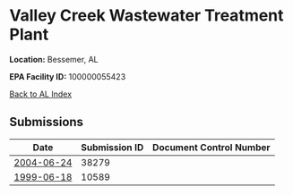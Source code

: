 # Valley Creek Wastewater Treatment Plant

**Location:** Bessemer, AL

**EPA Facility ID:** 100000055423

[Back to AL Index](../../index.md)

## Submissions

| Date | Submission ID | Document Control Number |
|------|--------------|-------------------------|
| [2004-06-24](submissions/38279.md) | 38279 |  |
| [1999-06-18](submissions/10589.md) | 10589 |  |
